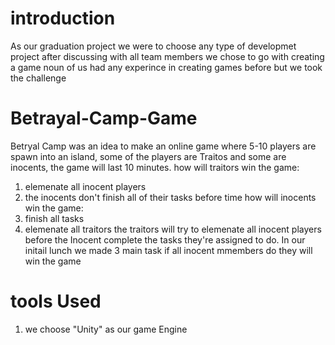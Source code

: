 # introduction
As our graduation project we were to choose any type of developmet project after discussing with all team members we chose to go with creating a game noun of us had any experince in creating games before but we took the challenge 

# Betrayal-Camp-Game
 Betryal Camp was an idea to make an online game where 5-10 players are spawn into an island, some of the players are Traitos and some are inocents, the game will last 10 minutes. 
 how will traitors win the game:
 1. elemenate all inocent players 
 2. the inocents don't finish all of their tasks before time
 how will inocents win the game:
 1. finish all tasks
 2. elemenate all traitors
 the traitors will try to elemenate all inocent players before the Inocent complete the tasks they're assigned to do. In our initail lunch we made 3 main task if all inocent mmembers do they will win the game 
 
# tools Used
1. we choose "Unity" as our game Engine 
